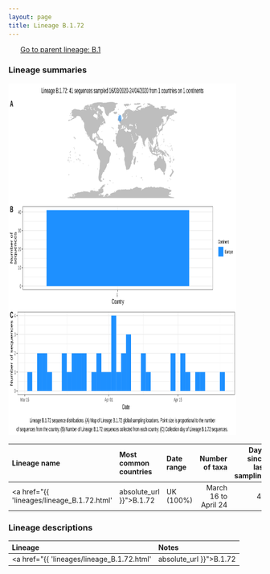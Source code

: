 ```yaml
---
layout: page
title: Lineage B.1.72
---
```




<p>
<ul class="actions small">
	 <a href="{{ 'lineages/lineage_B.1.html' | absolute_url }}" class="button special fit">Go to parent lineage: B.1</a>
</ul>
</p>
<h3> Lineage summaries</h3>

<img src="../assets/images/B.1.72.svg" alt="B.1.72 lineage summary figure" width="90%" height="700px" />


| Lineage name | Most common countries | Date range | Number of taxa |  Days since last sampling | Known Travel | Recall value |
|:-----|:-----|:-------|-------:|-------:|:---------|--------:|
| <a href="{{ 'lineages/lineage_B.1.72.html' | absolute_url }}">B.1.72</a> | UK (100%) | March 16 to April 24 | 48 | 102 |  | 0.909 |

<h3>Lineage descriptions</h3>

| Lineage | Notes |
|:-----|:-----|
| <a href="{{ 'lineages/lineage_B.1.72.html' | absolute_url }}">B.1.72</a> | UK lineage (BRIS) |

